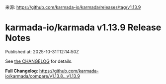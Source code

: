 来源: https://github.com/karmada-io/karmada/releases/tag/v1.13.9

# karmada-io/karmada v1.13.9 Release Notes

Published at: 2025-10-31T12:14:50Z

See [the CHANGELOG](https://github.com/karmada-io/karmada/blob/master/docs/CHANGELOG/CHANGELOG-1.13.md) for details.

**Full Changelog**: https://github.com/karmada-io/karmada/compare/v1.13.8...v1.13.9